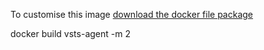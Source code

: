 To customise this image [download the docker file package](/releases/latest)

docker build vsts-agent -m 2
